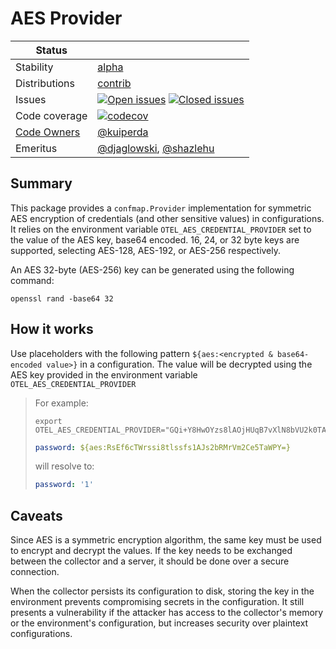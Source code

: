 # AES Provider

<!-- status autogenerated section -->
| Status        |           |
| ------------- |-----------|
| Stability     | [alpha]  |
| Distributions | [contrib] |
| Issues        | [![Open issues](https://img.shields.io/github/issues-search/open-telemetry/opentelemetry-collector-contrib?query=is%3Aissue%20is%3Aopen%20label%3Aprovider%2Faesprovider%20&label=open&color=orange&logo=opentelemetry)](https://github.com/open-telemetry/opentelemetry-collector-contrib/issues?q=is%3Aopen+is%3Aissue+label%3Aprovider%2Faesprovider) [![Closed issues](https://img.shields.io/github/issues-search/open-telemetry/opentelemetry-collector-contrib?query=is%3Aissue%20is%3Aclosed%20label%3Aprovider%2Faesprovider%20&label=closed&color=blue&logo=opentelemetry)](https://github.com/open-telemetry/opentelemetry-collector-contrib/issues?q=is%3Aclosed+is%3Aissue+label%3Aprovider%2Faesprovider) |
| Code coverage | [![codecov](https://codecov.io/github/open-telemetry/opentelemetry-collector-contrib/graph/main/badge.svg?component=provider_aes)](https://app.codecov.io/gh/open-telemetry/opentelemetry-collector-contrib/tree/main/?components%5B0%5D=provider_aes&displayType=list) |
| [Code Owners](https://github.com/open-telemetry/opentelemetry-collector-contrib/blob/main/CONTRIBUTING.md#becoming-a-code-owner)    |  [@kuiperda](https://www.github.com/kuiperda) |
| Emeritus      | [@djaglowski](https://www.github.com/djaglowski), [@shazlehu](https://www.github.com/shazlehu) |

[alpha]: https://github.com/open-telemetry/opentelemetry-collector/blob/main/docs/component-stability.md#alpha
[contrib]: https://github.com/open-telemetry/opentelemetry-collector-releases/tree/main/distributions/otelcol-contrib
<!-- end autogenerated section -->

## Summary

This package provides a `confmap.Provider` implementation for symmetric AES encryption of credentials (and other sensitive values) in configurations. It relies on the environment variable `OTEL_AES_CREDENTIAL_PROVIDER` set to the value of the AES key, base64 encoded. 16, 24, or 32 byte keys are supported, selecting AES-128, AES-192, or AES-256 respectively.

An AES 32-byte (AES-256) key can be generated using the following command:

```shell
openssl rand -base64 32
```

## How it works
 Use placeholders with the following pattern `${aes:<encrypted & base64-encoded value>}` in a configuration. The value will be decrypted using the AES key provided in the environment variable `OTEL_AES_CREDENTIAL_PROVIDER`

> For example:
> 
> ```shell
> export OTEL_AES_CREDENTIAL_PROVIDER="GQi+Y8HwOYzs8lAOjHUqB7vXlN8bVU2k0TAKtzwJzac="
> ```
> 
> ```yaml
> password: ${aes:RsEf6cTWrssi8tlssfs1AJs2bRMrVm2Ce5TaWPY=}
> ```
> 
> will resolve to:
> ```yaml
> password: '1'
> ```

## Caveats

Since AES is a symmetric encryption algorithm, the same key must be used to encrypt and decrypt the values. If the key needs to be exchanged between the collector and a server, it should be done over a secure connection.

When the collector persists its configuration to disk, storing the key in the environment prevents compromising secrets in the configuration. It still presents a vulnerability if the attacker has access to the collector's memory or the environment's configuration, but increases security over plaintext configurations.